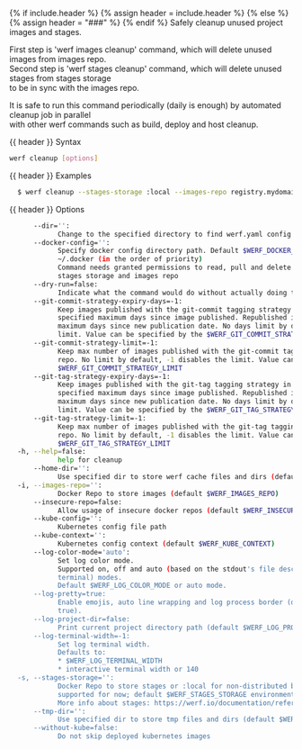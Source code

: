 {% if include.header %}
{% assign header = include.header %}
{% else %}
{% assign header = "###" %}
{% endif %}
Safely cleanup unused project images and stages.

First step is 'werf images cleanup' command, which will delete unused images from images repo.      
Second step is 'werf stages cleanup' command, which will delete unused stages from stages storage   
to be in sync with the images repo.

It is safe to run this command periodically (daily is enough) by automated cleanup job in parallel  
with other werf commands such as build, deploy and host cleanup.

{{ header }} Syntax

```bash
werf cleanup [options]
```

{{ header }} Examples

```bash
  $ werf cleanup --stages-storage :local --images-repo registry.mydomain.com/myproject
```

{{ header }} Options

```bash
      --dir='':
            Change to the specified directory to find werf.yaml config
      --docker-config='':
            Specify docker config directory path. Default $WERF_DOCKER_CONFIG or $DOCKER_CONFIG or  
            ~/.docker (in the order of priority)
            Command needs granted permissions to read, pull and delete images from the specified    
            stages storage and images repo
      --dry-run=false:
            Indicate what the command would do without actually doing that
      --git-commit-strategy-expiry-days=-1:
            Keep images published with the git-commit tagging strategy in the images repo for the   
            specified maximum days since image published. Republished image will be kept specified  
            maximum days since new publication date. No days limit by default, -1 disables the      
            limit. Value can be specified by the $WERF_GIT_COMMIT_STRATEGY_EXPIRY_DAYS
      --git-commit-strategy-limit=-1:
            Keep max number of images published with the git-commit tagging strategy in the images  
            repo. No limit by default, -1 disables the limit. Value can be specified by the         
            $WERF_GIT_COMMIT_STRATEGY_LIMIT
      --git-tag-strategy-expiry-days=-1:
            Keep images published with the git-tag tagging strategy in the images repo for the      
            specified maximum days since image published. Republished image will be kept specified  
            maximum days since new publication date. No days limit by default, -1 disables the      
            limit. Value can be specified by the $WERF_GIT_TAG_STRATEGY_EXPIRY_DAYS
      --git-tag-strategy-limit=-1:
            Keep max number of images published with the git-tag tagging strategy in the images     
            repo. No limit by default, -1 disables the limit. Value can be specified by the         
            $WERF_GIT_TAG_STRATEGY_LIMIT
  -h, --help=false:
            help for cleanup
      --home-dir='':
            Use specified dir to store werf cache files and dirs (default $WERF_HOME or ~/.werf)
  -i, --images-repo='':
            Docker Repo to store images (default $WERF_IMAGES_REPO)
      --insecure-repo=false:
            Allow usage of insecure docker repos (default $WERF_INSECURE_REPO)
      --kube-config='':
            Kubernetes config file path
      --kube-context='':
            Kubernetes config context (default $WERF_KUBE_CONTEXT)
      --log-color-mode='auto':
            Set log color mode.
            Supported on, off and auto (based on the stdout's file descriptor referring to a        
            terminal) modes.
            Default $WERF_LOG_COLOR_MODE or auto mode.
      --log-pretty=true:
            Enable emojis, auto line wrapping and log process border (default $WERF_LOG_PRETTY or   
            true).
      --log-project-dir=false:
            Print current project directory path (default $WERF_LOG_PROJECT_DIR)
      --log-terminal-width=-1:
            Set log terminal width.
            Defaults to:
            * $WERF_LOG_TERMINAL_WIDTH
            * interactive terminal width or 140
  -s, --stages-storage='':
            Docker Repo to store stages or :local for non-distributed build (only :local is         
            supported for now; default $WERF_STAGES_STORAGE environment).
            More info about stages: https://werf.io/documentation/reference/stages_and_images.html
      --tmp-dir='':
            Use specified dir to store tmp files and dirs (default $WERF_TMP_DIR or system tmp dir)
      --without-kube=false:
            Do not skip deployed kubernetes images
```

